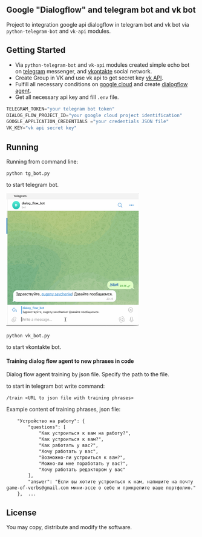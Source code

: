## Google "Dialogflow" and telegram bot and vk bot

Project to integration google api dialogflow in telegram bot and vk bot
via `python-telegram-bot` and `vk-api` modules.

## Getting Started

- Via `python-telegram-bot` and `vk-api` modules created simple echo bot on [telegram](https://web.telegram.org/#/login) messenger, and [vkontakte](https://vk.com/)
social network.
- Create Group in VK and use vk api to get secret key [vk API](https://vk.com/dev/bots_docs).
- Fulfill all necessary conditions on [google cloud](https://cloud.google.com/dialogflow/docs/quick/api) and create [dialogflow agent](https://cloud.google.com/dialogflow/docs/quick/api).
- Get all necessary api key and fill `.env` file.
```python
TELEGRAM_TOKEN="your telegram bot token"
DIALOG_FLOW_PROJECT_ID="your google cloud project identification"
GOOGLE_APPLICATION_CREDENTIALS ="your credentials JSON file"
VK_KEY="vk api secret key"
```

## Running

Running from command line:
```shell script
python tg_bot.py 
```
to start telegram bot.

<img height="350" src="tg_bot.gif" width="350"/>

```shell script
python vk_bot.py 
```

to start vkontakte bot.

#### Training dialog flow agent to new phrases in code

Dialog flow agent training by json file. Specify the path to the file.

to start in telegram bot write command:
```shell script
/train <URL to json file with training phrases>
```
Example content of training phrases, json file:

```{
    "Устройство на работу": {
        "questions": [
            "Как устроиться к вам на работу?",
            "Как устроиться к вам?",
            "Как работать у вас?",
            "Хочу работать у вас",
            "Возможно-ли устроиться к вам?",
            "Можно-ли мне поработать у вас?",
            "Хочу работать редактором у вас"
        ],
        "answer": "Если вы хотите устроиться к нам, напишите на почту game-of-verbs@gmail.com мини-эссе о себе и прикрепите ваше портфолио."
    },  ...
```

## License

You may copy, distribute and modify the software.